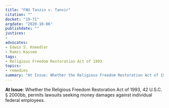 ```yaml
---
title: "FNU Tanzin v. Tanvir"
citation: ""
docket: "19-71"
argdate: "2020-10-06"
publishdate: ""
justices:
- 
advocates:
- Edwin S. Kneedler
- Ramzi Kassem
tags:
- Religious Freedom Restoration Act of 1993
topics:
- remedies
summary: "At Issue: Whether the Religious Freedom Restoration Act of 1993, 42 U.S.C. § 2000bb, permits lawsuits seeking money damages against individual federal employees."
---
```

**At Issue**: Whether the Religious Freedom Restoration Act of 1993, 42 U.S.C. § 2000bb, permits lawsuits seeking money damages against individual federal employees.